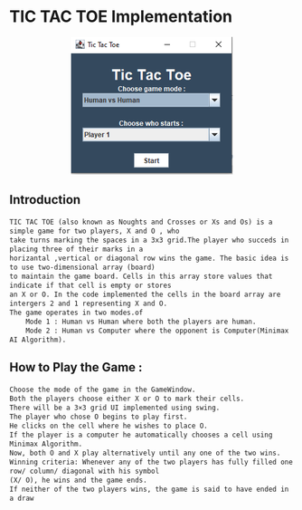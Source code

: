<h1>TIC TAC TOE Implementation</h1>

<p align="center">
	<img src="gameWindow.PNG"></img>
</p>

<h2> Introduction </h2>

	TIC TAC TOE (also known as Noughts and Crosses or Xs and Os) is a simple game for two players, X and O , who
	take turns marking the spaces in a 3x3 grid.The player who succeds in placing three of their marks in a 	
	horizantal ,vertical or diagonal row wins the game. The basic idea is to use two-dimensional array (board) 	   
	to maintain the game board. Cells in this array store values that indicate if that cell is empty or stores 	      
	an X or O. In the code implemented the cells in the board array are intergers 2 and 1 representing X and O.
	The game operates in two modes.of 
		Mode 1 : Human vs Human where both the players are human.
		Mode 2 : Human vs Computer where the opponent is Computer(Minimax AI Algorithm).
		
## How to Play the Game :
	Choose the mode of the game in the GameWindow.
	Both the players choose either X or O to mark their cells.
	There will be a 3×3 grid UI implemented using swing.
	The player who chose O begins to play first.
	He clicks on the cell where he wishes to place O.
	If the player is a computer he automatically chooses a cell using Minimax Algorithm.
	Now, both O and X play alternatively until any one of the two wins.
	Winning criteria: Whenever any of the two players has fully filled one row/ column/ diagonal with his symbol 	     
	(X/ O), he wins and the game ends.
	If neither of the two players wins, the game is said to have ended in a draw
